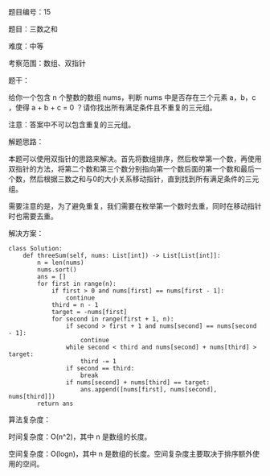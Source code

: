 题目编号：15

题目：三数之和

难度：中等

考察范围：数组、双指针

题干：

给你一个包含 n 个整数的数组 nums，判断 nums 中是否存在三个元素 a，b，c ，使得 a + b + c = 0 ？请你找出所有满足条件且不重复的三元组。

注意：答案中不可以包含重复的三元组。

解题思路：

本题可以使用双指针的思路来解决。首先将数组排序，然后枚举第一个数，再使用双指针的方法，将第二个数和第三个数分别指向第一个数后面的第一个数和最后一个数，然后根据三数之和与0的大小关系移动指针，直到找到所有满足条件的三元组。

需要注意的是，为了避免重复，我们需要在枚举第一个数时去重，同时在移动指针时也需要去重。

解决方案：

```
class Solution:
    def threeSum(self, nums: List[int]) -> List[List[int]]:
        n = len(nums)
        nums.sort()
        ans = []
        for first in range(n):
            if first > 0 and nums[first] == nums[first - 1]:
                continue
            third = n - 1
            target = -nums[first]
            for second in range(first + 1, n):
                if second > first + 1 and nums[second] == nums[second - 1]:
                    continue
                while second < third and nums[second] + nums[third] > target:
                    third -= 1
                if second == third:
                    break
                if nums[second] + nums[third] == target:
                    ans.append([nums[first], nums[second], nums[third]])
        return ans
```

算法复杂度：

时间复杂度：O(n^2)，其中 n 是数组的长度。

空间复杂度：O(logn)，其中 n 是数组的长度。空间复杂度主要取决于排序额外使用的空间。